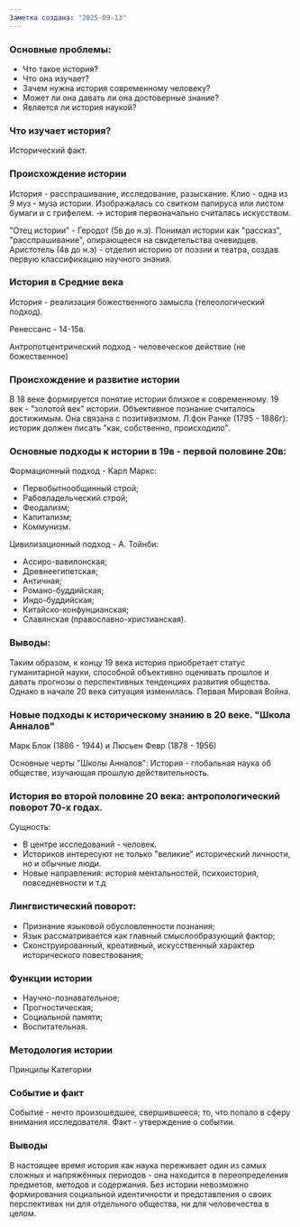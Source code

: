```yaml
---
Заметка создана: "2025-09-13"
---
```

### Основные проблемы:
- Что такое история?
- Что она изучает?
- Зачем нужна история современному человеку?
- Может ли она давать ли она достоверные знание?
- Является ли история наукой?

### Что изучает история?
Исторический факт.

### Происхождение истории
История - расспрашивание, исследование, разыскание.
Клио - одна из 9 муз - муза истории. Изображалась со свитком папируса или листом бумаги и с грифелем. -> история первоначально считалась искусством.

"Отец истории" - Геродот (5в до н.э). Понимал истории как "рассказ", "расспрашивание", опирающееся на свидетельства очевидцев.
Аристотель (4в до н.э) - отделил историю от поэзии и театра, создав первую классификацию научного знания.

### История в Средние века
История - реализация божественного замысла (телеологический подход).

Ренессанс - 14-15в.

Антропотцентрический подход - человеческое действие (не божественное)

### Происхождение и развитие истории
В 18 веке формируется понятие истории близкое к современному.
19 век - "золотой век" истории. Объективное познание считалось достижимым. Она связана с позитивизмом.
Л.фон Ранке (1795 - 1886г): историк должен писать "как, собственно, происходило".

### Основные подходы к истории в 19в - первой половине 20в:
Формационный подход - Карл Маркс:
- Первобытнообщинный строй;
- Рабовладельческий строй;
- Феодализм;
- Капитализм;
- Коммунизм.

Цивилизационный подход - А. Тойнби:
- Ассиро-вавилонская;
- Древнеегипетская;
- Античная;
- Романо-буддийская;
- Индо-буддийская;
- Китайско-конфунцианская;
- Славянская (православно-христианская).

### Выводы:
Таким образом, к концу 19 века история приобретает статус гуманитарной науки, способной объективно оценивать прошлое и давать прогнозы о перспективных тенденциях развития общества.
Однако в начале 20 века ситуация изменилась. Первая Мировая Война.


### Новые подходы к историческому знанию в 20 веке. "Школа Анналов"
Марк Блок (1886 - 1944) и Люсьен Февр (1878 - 1956)

Основные черты "Школы Анналов":
История - глобальная наука об обществе, изучающая прошлую действительность.

### История во второй половине 20 века: антропологический поворот 70-х годах.
Сущность:
- В центре исследований - человек.
- Историков интересуют не только "великие" исторический личности, но и обычные люди.
- Новые направления: история ментальностей, психоистория, повседневности и т.д

### Лингвистический поворот:
- Признание языковой обусловленности познания;
- Язык рассматривается как главный смыслообразующий фактор;
- Сконструированный, креативный, искусственный характер исторического повествования; 


### Функции истории
- Научно-познавательное;
- Прогностическая;
- Социальной памяти;
- Воспитательная.

### Методология истории
Принципы
Категории

### Событие и факт
Событие - нечто произошедшее, свершившееся; то, что попало в сферу внимания исследователя.
Факт - утверждение о событии. 


### Выводы
В настоящее время история как наука переживает один из самых сложных и напряжённых периодов - она находится в переопределения предметов, методов и содержания.
Без истории невозможно формирования социальной идентичности и представления о своих перспективах ни для отдельного общества, ни для человечества в целом.